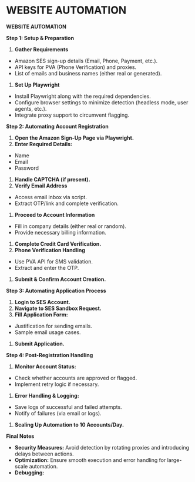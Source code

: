 # WEBSITE AUTOMATION

**WEBSITE AUTOMATION**

**Step 1: Setup & Preparation**

1. **Gather Requirements**
- Amazon SES sign-up details (Email, Phone, Payment, etc.).
- API keys for PVA (Phone Verification) and proxies.
- List of emails and business names (either real or generated).
1. **Set Up Playwright**
- Install Playwright along with the required dependencies.
- Configure browser settings to minimize detection (headless mode, user agents, etc.).
- Integrate proxy support to circumvent flagging.

**Step 2: Automating Account Registration**

1. **Open the Amazon Sign-Up Page via Playwright.**
2. **Enter Required Details:**
- Name
- Email
- Password
1. **Handle CAPTCHA (if present).**
2. **Verify Email Address**
- Access email inbox via script.
- Extract OTP/link and complete verification.
1. **Proceed to Account Information**
- Fill in company details (either real or random).
- Provide necessary billing information.
1. **Complete Credit Card Verification.**
2. **Phone Verification Handling**
- Use PVA API for SMS validation.
- Extract and enter the OTP.
1. **Submit & Confirm Account Creation.**

**Step 3: Automating Application Process**

1. **Login to SES Account.**
2. **Navigate to SES Sandbox Request.**
3. **Fill Application Form:**
- Justification for sending emails.
- Sample email usage cases.
1. **Submit Application.**

**Step 4: Post-Registration Handling**

1. **Monitor Account Status:**
- Check whether accounts are approved or flagged.
- Implement retry logic if necessary.
1. **Error Handling & Logging:**
- Save logs of successful and failed attempts.
- Notify of failures (via email or logs).
1. **Scaling Up Automation to 10 Accounts/Day.**

**Final Notes**

- **Security Measures:** Avoid detection by rotating proxies and introducing delays between actions.
- **Optimization:** Ensure smooth execution and error handling for large-scale automation.
- **Debugging:**
